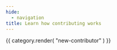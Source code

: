 ```yaml
---
hide:
  - navigation
title: Learn how contributing works
---
```


{{ category.render( "new-contributor" ) }}
